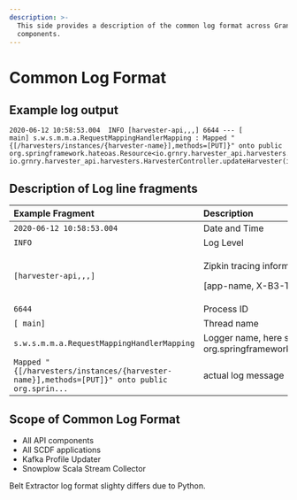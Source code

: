 ```yaml
---
description: >-
  This side provides a description of the common log format across Granary
  components.
---
```


# Common Log Format

## Example log output <a id="example-log-output"></a>

```text
2020-06-12 10:58:53.004  INFO [harvester-api,,,] 6644 --- [           main] s.w.s.m.m.a.RequestMappingHandlerMapping : Mapped "{[/harvesters/instances/{harvester-name}],methods=[PUT]}" onto public org.springframework.hateoas.Resource<io.grnry.harvester_api.harvesters.response.HarvesterResponse> io.grnry.harvester_api.harvesters.HarvesterController.updateHarvester(io.grnry.harvester_api.harvesters.requests.HarvesterRequest,java.lang.String)
```

## Description of Log line fragments <a id="description-of-log-line-fragments"></a>

<table>
  <thead>
    <tr>
      <th style="text-align:left">Example Fragment</th>
      <th style="text-align:left">Description</th>
    </tr>
  </thead>
  <tbody>
    <tr>
      <td style="text-align:left"><code>2020-06-12 10:58:53.004</code>
      </td>
      <td style="text-align:left">Date and Time</td>
    </tr>
    <tr>
      <td style="text-align:left"><code>INFO</code>
      </td>
      <td style="text-align:left">Log Level</td>
    </tr>
    <tr>
      <td style="text-align:left"><code>[harvester-api,,,]</code>
      </td>
      <td style="text-align:left">
        <p>Zipkin tracing information</p>
        <p>[app-name, X-B3-TraceId, X-B3-SpanId, X-Span-Export]</p>
      </td>
    </tr>
    <tr>
      <td style="text-align:left"><code>6644</code>
      </td>
      <td style="text-align:left">Process ID</td>
    </tr>
    <tr>
      <td style="text-align:left"><code>[ main]</code>
      </td>
      <td style="text-align:left">Thread name</td>
    </tr>
    <tr>
      <td style="text-align:left"><code>s.w.s.m.m.a.RequestMappingHandlerMapping</code>
      </td>
      <td style="text-align:left">Logger name, here short for: org.springframework.web.servlet.mvc.method.annotation.RequestMappingHandlerMapping</td>
    </tr>
    <tr>
      <td style="text-align:left"><code>Mapped &quot;{[/harvesters/instances/{harvester-name}],methods=[PUT]}&quot; onto public org.sprin...</code>
      </td>
      <td style="text-align:left">actual log message</td>
    </tr>
  </tbody>
</table>

## [ ](https://app.gitbook.com/@alvary/s/grnry-sd7f6g8sd68sdf7/~/diff/drafts/-M9biSNf20E7e8XlPQij/operator-reference/site-reliability/postgresql-citus/@drafts)Scope of Common Log Format

* All API components
* All SCDF applications
* Kafka Profile Updater
* Snowplow Scala Stream Collector

Belt Extractor log format slighty differs due to Python.

